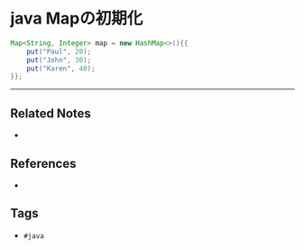 # java Mapの初期化
```java
Map<String, Integer> map = new HashMap<>(){{
	put("Paul", 20);
	put("John", 30);
	put("Karen", 40);
}};
```

---
## Related Notes
- 

## References
- 

## Tags
- `#java` 